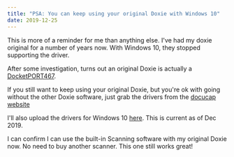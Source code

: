 ```yaml
---
title: "PSA: You can keep using your original Doxie with Windows 10"
date: 2019-12-25
---
```


This is more of a reminder for me than anything else. 
I've had my doxie original for a number of years now. With Windows 10, they stopped
supporting the driver.

After some investigation, turns out an original Doxie is actually a [DocketPORT467](http://www.docucap.com/docketport-467/).

If you still want to keep using your original Doxie, but you're ok with going without the
other Doxie software, just grab the drivers from the [docucap website](http://www.docketport.com/DocketPORT-Support/Drivers-Downloads)

I'll also upload the drivers for Windows 10 [here](./assets/doxie-original/DocketPORT467_v1.3.6_64bit_setup.exe).
This is current as of Dec 2019.

I can confirm I can use the built-in Scanning software with my original Doxie now.
No need to buy another scanner. This one still works great!
